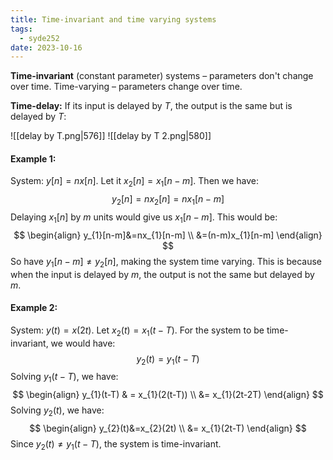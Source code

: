```yaml
---
title: Time-invariant and time varying systems
tags:
  - syde252
date: 2023-10-16
---
```

**Time-invariant** (constant parameter) systems – parameters don't change over time.
Time-varying – parameters change over time.

**Time-delay:** If its input is delayed by $T$, the output is the same but is delayed by $T$:

![[delay by T.png|576]]
![[delay by T 2.png|580]]


#### Example 1:
System: $y[n] = nx[n]$.
Let it $x_{2}[n] = x_{1}[n-m]$. Then we have:
$$
y_{2}[n] =nx_{2}[n] = nx_{1}[n-m]
$$
Delaying $x_{1}[n]$ by $m$ units would give us $x_{1}[n-m]$. This would be:
$$
\begin{align}
y_{1}[n-m]&=nx_{1}[n-m] \\
&=(n-m)x_{1}[n-m]
\end{align}
$$So have $y_{1}[n-m] \neq y_{2}[n]$, making the system time varying. This is because when the input is delayed by $m$, the output is not the same but delayed by $m$.

#### Example 2:
System: $y(t) =x(2t)$.
Let $x_{2}(t) = x_{1}(t-T)$. For the system to be time-invariant, we would have:
$$
y_2(t) = y_{1}(t-T)
$$
Solving $y_{1}(t-T)$, we have:
$$
\begin{align}
y_{1}(t-T)  & = x_{1}(2(t-T)) \\
&= x_{1}(2t-2T)
\end{align}
$$
Solving $y_{2}(t)$, we have:
$$
\begin{align}
y_{2}(t)&=x_{2}(2t) \\
&= x_{1}(2t-T)
\end{align}
$$
Since $y_2(t) \neq y_{1}(t-T)$, the system is time-invariant.
